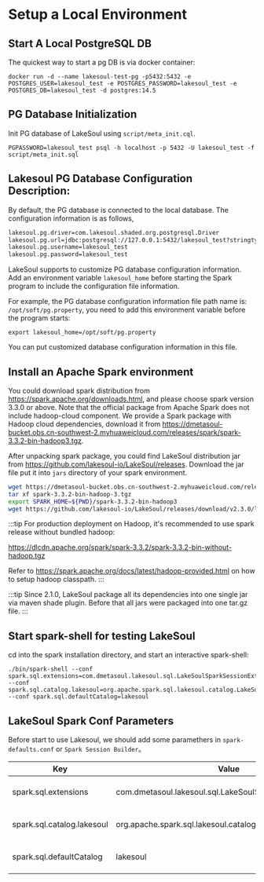 # Setup a Local Environment

<!--
SPDX-FileCopyrightText: 2023 LakeSoul Contributors

SPDX-License-Identifier: Apache-2.0
-->

## Start A Local PostgreSQL DB
The quickest way to start a pg DB is via docker container:
```shell
docker run -d --name lakesoul-test-pg -p5432:5432 -e POSTGRES_USER=lakesoul_test -e POSTGRES_PASSWORD=lakesoul_test -e POSTGRES_DB=lakesoul_test -d postgres:14.5
```

## PG Database Initialization

Init PG database of LakeSoul using `script/meta_init.cql`.

  ```
  PGPASSWORD=lakesoul_test psql -h localhost -p 5432 -U lakesoul_test -f script/meta_init.sql
  ```

## Lakesoul PG Database Configuration Description:
By default, the PG database is connected to the local database. The configuration information is as follows,
```txt
lakesoul.pg.driver=com.lakesoul.shaded.org.postgresql.Driver
lakesoul.pg.url=jdbc:postgresql://127.0.0.1:5432/lakesoul_test?stringtype=unspecified
lakesoul.pg.username=lakesoul_test
lakesoul.pg.password=lakesoul_test
```

LakeSoul supports to customize PG database configuration information. Add an environment variable `lakesoul_home` before starting the Spark program to include the configuration file information.

For example, the PG database configuration information file path name is: `/opt/soft/pg.property`, you need to add this environment variable before the program starts:
```
export lakesoul_home=/opt/soft/pg.property
```

You can put customized database configuration information in this file.

## Install an Apache Spark environment
You could download spark distribution from https://spark.apache.org/downloads.html, and please choose spark version 3.3.0 or above. Note that the official package from Apache Spark does not include hadoop-cloud component. We provide a Spark package with Hadoop cloud dependencies, download it from https://dmetasoul-bucket.obs.cn-southwest-2.myhuaweicloud.com/releases/spark/spark-3.3.2-bin-hadoop3.tgz.

After unpacking spark package, you could find LakeSoul distribution jar from https://github.com/lakesoul-io/LakeSoul/releases. Download the jar file put it into `jars` directory of your spark environment.

```bash
wget https://dmetasoul-bucket.obs.cn-southwest-2.myhuaweicloud.com/releases/spark/spark-3.3.2-bin-hadoop-3.tgz
tar xf spark-3.3.2-bin-hadoop-3.tgz
export SPARK_HOME=${PWD}/spark-3.3.2-bin-hadoop3
wget https://github.com/lakesoul-io/LakeSoul/releases/download/v2.3.0/lakesoul-spark-2.3.0-spark-3.3.jar -P $SPARK_HOME/jars
```

:::tip
For production deployment on Hadoop, it's recommended to use spark release without bundled hadoop:

https://dlcdn.apache.org/spark/spark-3.3.2/spark-3.3.2-bin-without-hadoop.tgz

Refer to https://spark.apache.org/docs/latest/hadoop-provided.html on how to setup hadoop classpath.
:::

:::tip
Since 2.1.0, LakeSoul package all its dependencies into one single jar via maven shade plugin. Before that all jars were packaged into one tar.gz file.
:::

## Start spark-shell for testing LakeSoul
cd into the spark installation directory, and start an interactive spark-shell:
```shell
./bin/spark-shell --conf spark.sql.extensions=com.dmetasoul.lakesoul.sql.LakeSoulSparkSessionExtension --conf spark.sql.catalog.lakesoul=org.apache.spark.sql.lakesoul.catalog.LakeSoulCatalog --conf spark.sql.defaultCatalog=lakesoul
```
  
## LakeSoul Spark Conf Parameters
Before start to use Lakesoul, we should add some paramethers in `spark-defaults.conf` or `Spark Session Builder`。

| Key | Value | Description |
|---|---|---|
spark.sql.extensions | com.dmetasoul.lakesoul.sql.LakeSoulSparkSessionExtension | extention name for spark sql
spark.sql.catalog.lakesoul | org.apache.spark.sql.lakesoul.catalog.LakeSoulCatalog | plug in LakeSoul's catalog
spark.sql.defaultCatalog | lakesoul | set default catalog for spark